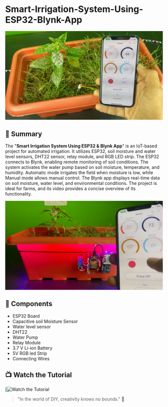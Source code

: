 # Smart-Irrigation-System-Using-ESP32-Blynk-App
![Smart-Irrigation-System-Using-ESP32-Blynk-App](https://github.com/Circuit-Digest/Smart-Irrigation-System-Using-ESP32-Blynk-App/blob/main/Thumbnail%20Image/IMG_5770.jpg)


## 📜 Summary

The "**Smart Irrigation System Using ESP32 & Blynk App**" is an IoT-based project for automated irrigation. It utilizes ESP32, soil moisture and water level sensors, DHT22 sensor, relay module, and RGB LED strip. The ESP32 connects to Blynk, enabling remote monitoring of soil conditions. The system activates the water pump based on soil moisture, temperature, and humidity. Automatic mode irrigates the field when moisture is low, while Manual mode allows manual control. The Blynk app displays real-time data on soil moisture, water level, and environmental conditions. The project is ideal for farms, and its video provides a concise overview of its functionality.

![Smart-Irrigation-System-Using-ESP32-Blynk-App](https://github.com/Circuit-Digest/Smart-Irrigation-System-Using-ESP32-Blynk-App/blob/main/Thumbnail%20Image/IMG_5774.jpg)

## 🧰 Components
- ESP32 Board
- Capacitive soil Moisture Sensor
- Water level sensor 
- DHT22
- Water Pump
- Relay Module
- 3.7 V Li-ion Battery
- 5V RGB led Strip
- Connecting Wires


## 📺 Watch the Tutorial

[![Watch the Tutorial](https://github.com/Circuit-Digest/Smart-Irrigation-System-Using-ESP32-Blynk-App/blob/main/Thumbnail%20Image/smart-irrigation-gif.gif)

> "In the world of DIY, creativity knows no bounds." 🎨
